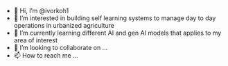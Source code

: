 - 👋 Hi, I’m @ivorkoh1
- 👀 I’m interested in building self learning systems to manage day to day operations in urbanized agriculture
- 🌱 I’m currently learning different AI and gen AI models that applies to my area of interest
- 💞️ I’m looking to collaborate on ...
- 📫 How to reach me ...

<!---
ivorkoh1/ivorkoh1 is a ✨ special ✨ repository because its `README.md` (this file) appears on your GitHub profile.
You can click the Preview link to take a look at your changes.
--->
